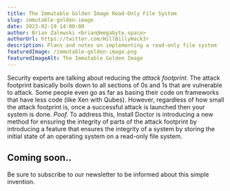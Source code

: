 ```yaml
---
title: The Immutable Golden Image Read-Only File System
slug: immutable-golden-image
date: 2023-02-19 14:00:00
author: Brian Zalewski <brian@megabyte.space>
authorUrl: https://twitter.com/HillBillyHack3r
description: Plans and notes on implementing a read-only file system
featuredImage: /immutable-golden-image.png
featuredImageAlt: The Immutable Golden Image
---
```


Security experts are talking about reducing the *attack footprint*. The attack footprint basically boils down to all sections of 0s and 1s that are vulnerable to attack. Some people even go as far as basing their code on frameworks that have less code (like Xen with Qubes). However, regardless of how small the attack footprint is, once a successful attack is launched then your system is done. *Poof.* To address this, Install Doctor is introducing a new method for ensuring the integrity of parts of the attack footprint by introducing a feature that ensures the integrity of a system by storing the initial state of an operating system on a read-only file system.

## Coming soon..

Be sure to subscribe to our newsletter to be informed about this simple invention.